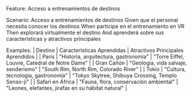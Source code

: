 Feature: Acceso a entrenamientos de destinos

Scenario: Acceso a entrenamientos de destinos
  Given que el personal necesita conocer los destinos
  When participe en el entrenamiento en VR
  Then explorará virtualmente el destino
  And aprenderá sobre sus características y atractivos principales

Examples:
  | Destino           | Características Aprendidas                                                                 | Atractivos Principales Aprendidos                                                     |
  | París             | "Historia, arquitectura, gastronomía"                                                         | "Torre Eiffel, Louvre, Catedral de Notre Dame"                                        |
  | Gran Cañón        | "Geología, vida salvaje, senderismo"                                                          | "South Rim, North Rim, Colorado River"                                                |
  | Tokio             | "Cultura, tecnología, gastronomía"                                                            | "Tokyo Skytree, Shibuya Crossing, Templo Senso-ji"                                    |
  | Safari en África  | "Fauna, flora, conservación ambiental"                                                        | "Leones, elefantes, jirafas en su hábitat natural"                                    |
